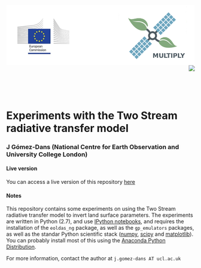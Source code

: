 <p><img src="cropped-multiply_banner_2016.jpg" scale="10%"  align="left" /> <img align="right" src="nceologo200.png" /></p>
<p>&nbsp;</p>
<p>&nbsp;</p>
<p>&nbsp;</p>

# Experiments with the Two Stream radiative transfer model


### J Gómez-Dans (National Centre for Earth Observation and University College London)

#### Live version

You can access a live version of this repository [here](http://35.187.13.219:8000)

#### Notes


This repository contains some experiments on using the Two Stream radiative transfer model to invert land surface parameters. The experiments are written in Python (2.7), and use [IPython notebooks](https://ipython.org/), and  requires the installation of the `eoldas_ng` package, as well as the `gp_emulators` packages, as well as the standar Python scientific stack ([numpy](http://numpy.org), [scipy](http://scipy.org) and [matplotlib](http://matplotlib.org)). You can probably install most of this using the [Anaconda Python Distribution](https://www.continuum.io/downloads).

For more information, contact the author at ``j.gomez-dans AT ucl.ac.uk``


